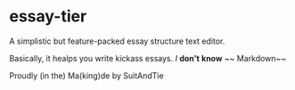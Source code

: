 # essay-tier
A simplistic but feature-packed essay structure text editor.

Basically, it healps you write kickass essays. 
_I_ **don't** __know__ ~~ Markdown~~

Proudly (in the) Ma(king)de by SuitAndTie
